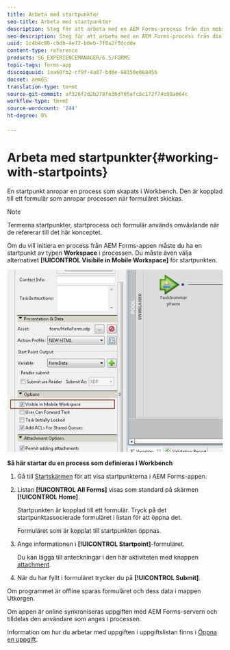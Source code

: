 ```yaml
---
title: Arbeta med startpunkter
seo-title: Arbeta med startpunkter
description: Steg för att arbeta med en AEM Forms-process från din mobila enhet som definieras i Workbench.
seo-description: Steg för att arbeta med en AEM Forms-process från din mobila enhet som definieras i Workbench.
uuid: 1c4b4c86-cbdb-4e72-b0eb-7f8a2f5dcdde
content-type: reference
products: SG_EXPERIENCEMANAGER/6.5/FORMS
topic-tags: forms-app
discoiquuid: 1ea60fb2-cf9f-4a87-bd8e-98150e668456
docset: aem65
translation-type: tm+mt
source-git-commit: af326f2d2b278fe36df05afc8c172f74c99a064c
workflow-type: tm+mt
source-wordcount: '244'
ht-degree: 0%

---
```



# Arbeta med startpunkter{#working-with-startpoints}

En startpunkt anropar en process som skapats i Workbench. Den är kopplad till ett formulär som anropar processen när formuläret skickas.

>[!NOTE]
>
>Termerna startpunkter, startprocess och formulär används omväxlande när de refererar till det här konceptet.

Om du vill initiera en process från AEM Forms-appen måste du ha en startpunkt av typen **Workspace** i processen. Du måste även välja alternativet **[!UICONTROL Visibile in Mobile Workspace]** för startpunkten.

![mws_startpoint_select_option](assets/mws_startpoint_select_option.png)

**Så här startar du en process som definieras i Workbench**

1. Gå till [Startskärmen](../../forms/using/home-screen.md) för att visa startpunkterna i AEM Forms-appen.
1. Listan **[!UICONTROL All Forms]** visas som standard på skärmen **[!UICONTROL Home]**.

   Startpunkten är kopplad till ett formulär. Tryck på det startpunktassocierade formuläret i listan för att öppna det.

   Formuläret som är kopplat till startpunkten öppnas.

1. Ange informationen i **[!UICONTROL Startpoint]**-formuläret.

   Du kan lägga till anteckningar i den här aktiviteten med knappen [attachment](../../forms/using/add-attachments.md).

1. När du har fyllt i formuläret trycker du på **[!UICONTROL Submit]**.

Om programmet är offline sparas formuläret och dess data i mappen Utkorgen.

Om appen är online synkroniseras uppgiften med AEM Forms-servern och tilldelas den användare som anges i processen.

Information om hur du arbetar med uppgiften i uppgiftslistan finns i [Öppna en uppgift](/help/forms/using/open-task.md).
